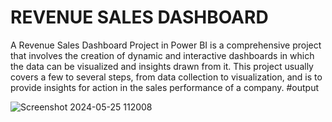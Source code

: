 # REVENUE SALES DASHBOARD 
A Revenue Sales Dashboard Project in Power BI is a comprehensive project that involves the creation of dynamic and interactive dashboards in which the data can be visualized and insights drawn from it. This project usually covers a few to several steps, from data collection to visualization, and is to provide insights for action in the sales performance of a company.
#output 

![Screenshot 2024-05-25 112008](https://github.com/345hardik/REVENUE-SALES-DASHBOARD-/assets/164004043/950627bc-8cf1-402d-8542-bee0695a2b4b)

